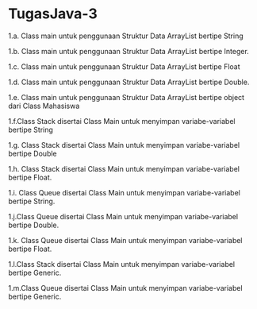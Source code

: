 # TugasJava-3
1.a. Class main untuk penggunaan Struktur Data ArrayList bertipe String 

1.b. Class main untuk penggunaan Struktur Data ArrayList bertipe Integer.

1.c. Class main untuk penggunaan Struktur Data ArrayList bertipe Float 

1.d. Class main untuk penggunaan Struktur Data ArrayList bertipe Double.

1.e. Class main untuk penggunaan Struktur Data ArrayList bertipe object dari Class Mahasiswa 

1.f.Class Stack disertai Class Main untuk menyimpan variabe-variabel bertipe String

1.g. Class Stack disertai Class Main untuk menyimpan variabe-variabel bertipe Double

1.h. Class Stack disertai Class Main untuk menyimpan variabe-variabel bertipe Float.

1.i. Class Queue disertai Class Main untuk menyimpan variabe-variabel bertipe String.

1.j.Class Queue disertai Class Main untuk menyimpan variabe-variabel bertipe Double.

1.k. Class Queue disertai Class Main untuk menyimpan variabe-variabel bertipe Float.

1.l.Class Stack disertai Class Main untuk menyimpan variabe-variabel bertipe Generic.

1.m.Class Queue disertai Class Main untuk menyimpan variabe-variabel bertipe Generic.
